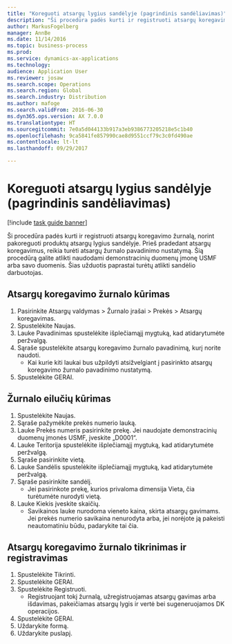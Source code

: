 ```yaml
---
title: "Koreguoti atsargų lygius sandėlyje (pagrindinis sandėliavimas)"
description: "Ši procedūra padės kurti ir registruoti atsargų koregavimo žurnalą, norint pakoreguoti produktų atsargų lygius sandėlyje."
author: MarkusFogelberg
manager: AnnBe
ms.date: 11/14/2016
ms.topic: business-process
ms.prod: 
ms.service: dynamics-ax-applications
ms.technology: 
audience: Application User
ms.reviewer: josaw
ms.search.scope: Operations
ms.search.region: Global
ms.search.industry: Distribution
ms.author: mafoge
ms.search.validFrom: 2016-06-30
ms.dyn365.ops.version: AX 7.0.0
ms.translationtype: HT
ms.sourcegitcommit: 7e0a5d044133b917a3eb9386773205218e5c1b40
ms.openlocfilehash: 9ca5841fe857990cae8d9551ccf79c3c0fd490ae
ms.contentlocale: lt-lt
ms.lasthandoff: 09/29/2017

---
```

# <a name="adjust-stock-levels-in-the-warehouse-basic-warehousing"></a>Koreguoti atsargų lygius sandėlyje (pagrindinis sandėliavimas)

[!include [task guide banner](../../includes/task-guide-banner.md)]

Ši procedūra padės kurti ir registruoti atsargų koregavimo žurnalą, norint pakoreguoti produktų atsargų lygius sandėlyje. Prieš pradedant atsargų koregavimus, reikia turėti atsargų žurnalo pavadinimo nustatymą. Šią procedūrą galite atlikti naudodami demonstracinių duomenų įmonę USMF arba savo duomenis. Šias užduotis paprastai turėtų atlikti sandėlio darbuotojas.


## <a name="create-an-inventory-adjustment-journal"></a>Atsargų koregavimo žurnalo kūrimas
1. Pasirinkite Atsargų valdymas > Žurnalo įrašai > Prekės > Atsargų koregavimas.
2. Spustelėkite Naujas.
3. Lauke Pavadinimas spustelėkite išplečiamąjį mygtuką, kad atidarytumėte peržvalgą.
4. Sąraše spustelėkite atsargų koregavimo žurnalo pavadinimą, kurį norite naudoti.
    * Kai kurie kiti laukai bus užpildyti atsižvelgiant į pasirinkto atsargų koregavimo žurnalo pavadinimo nustatymą.  
5. Spustelėkite GERAI.

## <a name="create-journal-lines"></a>Žurnalo eilučių kūrimas
1. Spustelėkite Naujas.
2. Sąraše pažymėkite prekės numerio lauką.
3. Lauke Prekės numeris pasirinkite prekę. Jei naudojate demonstracinių duomenų įmonės USMF, įveskite „D0001“.
4. Lauke Teritorija spustelėkite išplečiamąjį mygtuką, kad atidarytumėte peržvalgą.
5. Sąraše pasirinkite vietą.
6. Lauke Sandėlis spustelėkite išplečiamąjį mygtuką, kad atidarytumėte peržvalgą.
7. Sąraše pasirinkite sandėlį.
    * Jei pasirinkote prekę, kurios privaloma dimensija Vieta, čia turėtumėte nurodyti vietą.  
8. Lauke Kiekis įveskite skaičių.
    * Savikainos lauke nurodoma vieneto kaina, skirta atsargų gavimams. Jei prekės numerio savikaina nenurodyta arba, jei norėjote ją pakeisti neautomatiniu būdu, padarykite tai čia.  

## <a name="validate-and-post-the-inventory-adjustment-journal"></a>Atsargų koregavimo žurnalo tikrinimas ir registravimas
1. Spustelėkite Tikrinti.
2. Spustelėkite GERAI.
3. Spustelėkite Registruoti.
    * Registruojant tokį žurnalą, užregistruojamas atsargų gavimas arba išdavimas, pakeičiamas atsargų lygis ir vertė bei sugeneruojamos DK operacijos.  
4. Spustelėkite GERAI.
5. Uždarykite formą.
6. Uždarykite puslapį.

